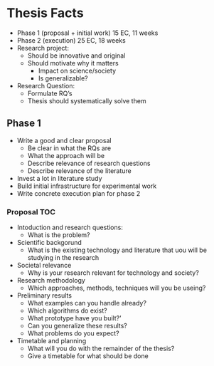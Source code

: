 # Thesis Facts

* Phase 1 (proposal + initial work) 15 EC, 11 weeks
* Phase 2 (execution) 25 EC, 18 weeks
* Research project:
  * Should be innovative and original
  * Should motivate why it matters
    * Impact on science/society
    * Is generalizable?
* Research Question:
  * Formulate RQ’s
  * Thesis should systematically solve them

## Phase 1 

* Write a good and clear proposal
  * Be clear in what the RQs are
  * What the approach will be
  * Describe relevance of research questions
  * Describe relevance of the literature
* Invest a lot in literature study
* Build initial infrastructure for experimental work
* Write concrete execution plan for phase 2

### Proposal TOC

* Intoduction and research questions:
  * What is the problem? 
* Scientific backgorund
  * What is  the existing technology and literature that uou will be studying in the research
* Societal relevance
  * Why is your research relevant for technology and society?
* Research methodology
  * Which approaches, methods, techniques will you be useing?
* Preliminary results
  * What examples can you handle already?
  * Which algorithms do exist?
  * What prototype have you built?’
  * Can you generalize these results?
  * What problems do you expect?
* Timetable and planning
  * What will you do with the remainder of the thesis?
  * Give a timetable for what should be done